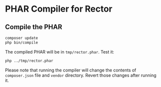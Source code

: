 # PHAR Compiler for Rector

## Compile the PHAR

```bash
composer update
php bin/compile
```

The compiled PHAR will be in `tmp/rector.phar`. Test it:

```bash
php ../tmp/rector.phar
```

Please note that running the compiler will change the contents of `composer.json` file and `vendor` directory. Revert those changes after running it.
